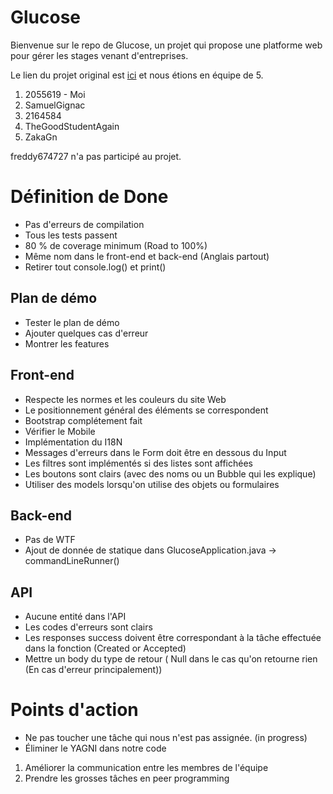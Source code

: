 # Glucose
Bienvenue sur le repo de Glucose, un projet qui propose une platforme web pour gérer les stages venant d'entreprises.

Le lien du projet original est [ici](https://github.com/ProjetEQ3/Projet) et nous étions en équipe de 5.
1. 2055619 - Moi
2. SamuelGignac
3. 2164584
4. TheGoodStudentAgain
5. ZakaGn

freddy674727 n'a pas participé au projet.

# Définition de Done

*  Pas d'erreurs de compilation
*  Tous les tests passent
*  80 % de coverage minimum (Road to 100%)
*  Même nom dans le front-end et back-end (Anglais partout)
* Retirer tout console.log() et print()

## Plan de démo
* Tester le plan de démo
* Ajouter quelques cas d'erreur
* Montrer les features

## Front-end

*  Respecte les normes et les couleurs du site Web
*  Le positionnement général des éléments se correspondent
*  Bootstrap complétement fait
*  Vérifier le Mobile
*  Implémentation du I18N
*  Messages d'erreurs dans le Form doit être en dessous du Input
*  Les filtres sont implémentés si des listes sont affichées
*  Les boutons sont clairs (avec des noms ou un Bubble qui les explique)
* Utiliser des models lorsqu'on utilise des objets ou formulaires
  
## Back-end

*  Pas de WTF
* Ajout de donnée de statique dans GlucoseApplication.java -> commandLineRunner()

## API

*  Aucune entité dans l'API
*  Les codes d'erreurs sont clairs
*  Les responses success doivent être correspondant à la tâche effectuée dans la fonction (Created or Accepted)
*  Mettre un body du type de retour ( Null dans le cas qu'on retourne rien (En cas d'erreur principalement))
  
# Points d'action

* Ne pas toucher une tâche qui nous n'est pas assignée. (in progress)
* Éliminer le YAGNI dans notre code

1. Améliorer la communication entre les membres de l'équipe
2. Prendre les grosses tâches en peer programming


